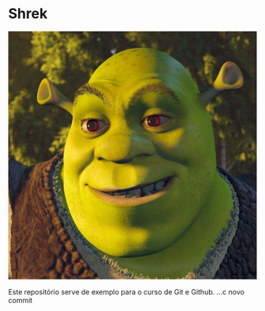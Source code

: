 # Shrek

![Cara do Shrek](shrekLindo.jpg)

Este repositório serve de exemplo para o curso de Git e Github.
...c 
novo commit
